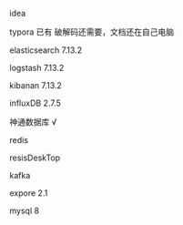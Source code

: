 idea

typora 已有 破解码还需要，文档还在自己电脑

elasticsearch 7.13.2

logstash 7.13.2

kibanan 7.13.2

influxDB   2.7.5

神通数据库 √

redis  

resisDeskTop

kafka  

expore 2.1

mysql 8

